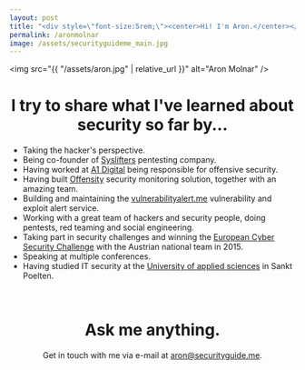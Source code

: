 ```yaml
---
layout: post
title: "<div style=\"font-size:5rem;\"><center>Hi! I'm Aron.</center></div>"
permalink: /aronmolnar
image: /assets/securityguideme_main.jpg
---
```


<img src="{{ "/assets/aron.jpg" | relative_url }}" alt="Aron Molnar" />
# <center>I try to share what I've learned about security so far by...</center>

 * Taking the hacker's perspective.
 * Being co-founder of <a href="https://www.syslifters.com/" target="_blank">Syslifters</a> pentesting company.
 * Having worked at <a href="https://a1.digital/" target="_blank" rel="noopener">A1 Digital</a> being responsible for offensive security.
 * Having built <a href="https://www.offensity.com" target="_blank" rel="noopener">Offensity</a> security monitoring solution, together with an amazing team.
 * Building and maintaining the <a href="https://vulnerabilityalert.me" target="_blank">vulnerabilityalert.me</a> vulnerability and exploit alert service.
 * Working with a great team of hackers and security people, doing pentests, red teaming and social engineering.
 * Taking part in security challenges and winning the <a href="https://europeancybersecuritychallenge.eu/" target="_blank" rel="noopener">European Cyber Security Challenge</a> with the Austrian national team in 2015.
 * Speaking at multiple conferences.
 * Having studied IT security at the <a target="_blank" rel="noopener" href="https://www.fhstp.ac.at">University of applied sciences</a> in Sankt Poelten.

<br />

# <center>Ask me anything.</center>
<center>
Get in touch with me via e-mail at <a href="&#x6d;&#x61;&#x69;&#x6c;&#x74;&#x6f;&#x3a;&#x61;&#x72;&#x6f;&#x6e;&#x40;&#x73;&#x65;&#x63;&#x75;&#x72;&#x69;&#x74;&#x79;&#x67;&#x75;&#x69;&#x64;&#x65;&#x2e;&#x6d;&#x65;">&#x61;&#x72;&#x6f;&#x6e;&#x40;&#x73;&#x65;&#x63;&#x75;&#x72;&#x69;&#x74;&#x79;&#x67;<!-- mail@example.com -->&#x75;&#x69;&#x64;&#x65;&#x2e;&#x6d;&#x65;</a>.
</center>
